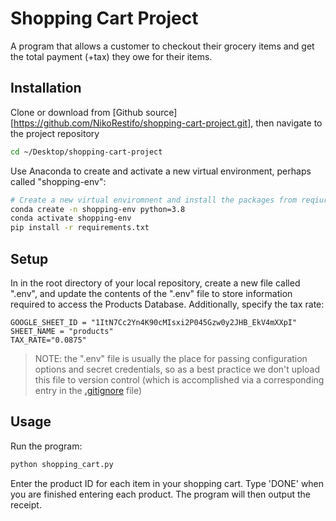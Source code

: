 # Shopping Cart Project

A program that allows a customer to checkout their grocery items and get the total payment (+tax) they owe for their items.

## Installation

Clone or download from [Github source][https://github.com/NikoRestifo/shopping-cart-project.git], then navigate to the project repository

```sh
cd ~/Desktop/shopping-cart-project

```

Use Anaconda to create and activate a new virtual environment, perhaps called "shopping-env":

```sh
# Create a new virtual enviromnent and install the packages from reqiurements.txt:
conda create -n shopping-env python=3.8 
conda activate shopping-env
pip install -r requirements.txt
```

## Setup

In in the root directory of your local repository, create a new file called ".env", and update the contents of the ".env" file to store information required to access the Products Database. Additionally, specify the tax rate:

    GOOGLE_SHEET_ID = "1ItN7Cc2Yn4K90cMIsxi2P045Gzw0y2JHB_EkV4mXXpI"
    SHEET_NAME = "products" 
    TAX_RATE="0.0875"


> NOTE: the ".env" file is usually the place for passing configuration options and secret credentials, so as a best practice we don't upload this file to version control (which is accomplished via a corresponding entry in the [.gitignore](/.gitignore) file)

## Usage

Run the program:

```py
python shopping_cart.py
```

Enter the product ID for each item in your shopping cart. Type 'DONE' when you are finished entering each product. The program will then output the receipt.